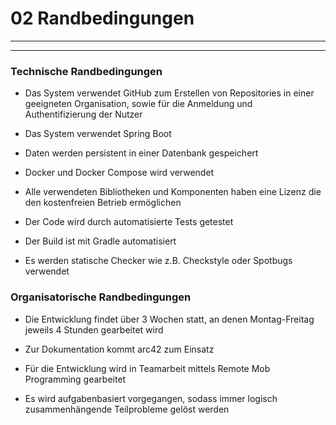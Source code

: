 # 02 Randbedingungen

---
---

### Technische Randbedingungen

- Das System verwendet GitHub zum Erstellen von Repositories in einer geeigneten Organisation, 
sowie für die Anmeldung und Authentifizierung der Nutzer


- Das System verwendet Spring Boot


- Daten werden persistent in einer Datenbank gespeichert


- Docker und Docker Compose wird verwendet


- Alle verwendeten Bibliotheken und Komponenten haben eine Lizenz die den kostenfreien Betrieb ermöglichen


- Der Code wird durch automatisierte Tests getestet


- Der Build ist mit Gradle automatisiert


- Es werden statische Checker wie z.B. Checkstyle oder Spotbugs verwendet

### Organisatorische Randbedingungen

- Die Entwicklung findet über 3 Wochen statt, an denen Montag-Freitag jeweils 4 Stunden gearbeitet wird


- Zur Dokumentation kommt arc42 zum Einsatz


- Für die Entwicklung wird in Teamarbeit mittels Remote Mob Programming gearbeitet


- Es wird aufgabenbasiert vorgegangen, sodass immer logisch zusammenhängende Teilprobleme gelöst werden